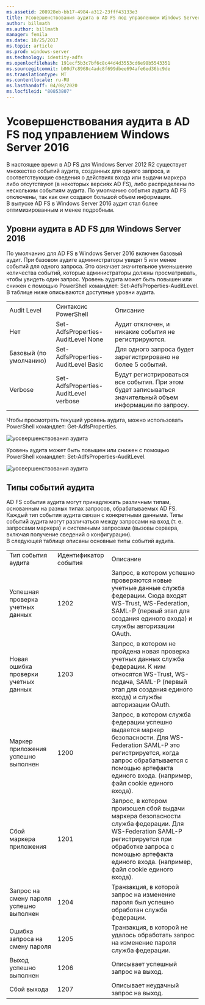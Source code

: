 ```yaml
---
ms.assetid: 208928eb-bb17-4984-a312-23fff43133e3
title: Усовершенствования аудита в AD FS под управлением Windows Server 2016
author: billmath
ms.author: billmath
manager: femila
ms.date: 10/25/2017
ms.topic: article
ms.prod: windows-server
ms.technology: identity-adfs
ms.openlocfilehash: 191ecf5b3c7bf6c8c44d4d3553cd6e98b5543351
ms.sourcegitcommit: b00d7c8968c4adc8f699dbee694afe6ed36bc9de
ms.translationtype: MT
ms.contentlocale: ru-RU
ms.lasthandoff: 04/08/2020
ms.locfileid: "80853807"
---
```

# <a name="auditing-enhancements-to-ad-fs-in-windows-server-2016"></a>Усовершенствования аудита в AD FS под управлением Windows Server 2016


В настоящее время в AD FS для Windows Server 2012 R2 существует множество событий аудита, созданных для одного запроса, и соответствующие сведения о действиях входа или выдачи маркера либо отсутствуют (в некоторых версиях AD FS), либо распределены по нескольким событиям аудита. По умолчанию события аудита AD FS отключены, так как они создают большой объем информации.  
    В выпуске AD FS в Windows Server 2016 аудит стал более оптимизированным и менее подробным.  
  
## <a name="auditing-levels-in-ad-fs-for-windows-server-2016"></a>Уровни аудита в AD FS для Windows Server 2016  
По умолчанию для AD FS в Windows Server 2016 включен базовый аудит.  При базовом аудите администраторы увидят 5 или менее событий для одного запроса.  Это означает значительное уменьшение количества событий, которые администраторы должны просматривать, чтобы увидеть один запрос.   Уровень аудита может быть повышен или снижен с помощью PowerShell командлет: Set-AdfsProperties-AuditLevel.  В таблице ниже описываются доступные уровни аудита.  
  
||||  
|-|-|-|  
|Audit Level|Синтаксис PowerShell|Описание|  
|Нет|Set-AdfsProperties-AuditLevel None|Аудит отключен, и никакие события не регистрируются.|  
|Базовый (по умолчанию)|Set-AdfsProperties-AuditLevel Basic|Для одного запроса будет зарегистрировано не более 5 событий.|  
|Verbose|Set-AdfsProperties-AuditLevel verbose|Будут регистрироваться все события.  При этом будет записываться значительный объем информации по запросу.|  
  
Чтобы просмотреть текущий уровень аудита, можно использовать PowerShell командлет: Get-AdfsProperties.  
  
![усовершенствования аудита](media/Auditing-Enhancements-to-AD-FS-in-Windows-Server-2016/ADFS_Audit_1.PNG)  
  
Уровень аудита может быть повышен или снижен с помощью PowerShell командлет: Set-AdfsProperties-AuditLevel.  
  
![усовершенствования аудита](media/Auditing-Enhancements-to-AD-FS-in-Windows-Server-2016/ADFS_Audit_2.png)  
  
## <a name="types-of-audit-events"></a>Типы событий аудита  
AD FS события аудита могут принадлежать различным типам, основанным на разных типах запросов, обрабатываемых AD FS. Каждый тип события аудита связан с конкретными данными.  Типы событий аудита могут различаться между запросами на вход (т. е. запросами маркера) и системными запросами (вызовы сервера, включая получение сведений о конфигурации).    
  В следующей таблице описаны основные типы событий аудита.  
  
||||  
|-|-|-|  
|Тип события аудита|Идентификатор события|Описание|  
|Успешная проверка учетных данных|1202|Запрос, в котором успешно проверяются новые учетные данные служба федерации. Сюда входят WS-Trust, WS-Federation, SAML-P (первый этап для создания единого входа) и службы авторизации OAuth.|  
|Новая ошибка проверки учетных данных|1203|Запрос, в котором не пройдена новая проверка учетных данных служба федерации. К ним относятся WS-Trust, WS-подача, SAML-P (первый этап для создания единого входа) и службы авторизации OAuth.|  
|Маркер приложения успешно выполнен|1200|Запрос, в котором служба федерации успешно выдается маркер безопасности. Для WS-Federation SAML-P это регистрируется, когда запрос обрабатывается с помощью артефакта единого входа. (например, файл cookie единого входа).|  
|Сбой маркера приложения|1201|Запрос, в котором произошел сбой выдачи маркера безопасности служба федерации. Для WS-Federation SAML-P регистрируется при обработке запроса с помощью артефакта единого входа. (например, файл cookie единого входа).|  
|Запрос на смену пароля успешно выполнен|1204|Транзакция, в которой запрос на изменение пароля был успешно обработан служба федерации.|  
|Ошибка запроса на смену пароля|1205|Транзакция, в которой не удалось обработать запрос на изменение пароля служба федерации.| 
|Выход успешно выполнен|1206|Описывает успешный запрос на выход.|  
|Сбой выхода|1207|Описывает неудачный запрос на выход.|  

  


